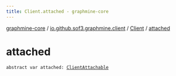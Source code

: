 ```yaml
---
title: Client.attached - graphmine-core
---
```


[graphmine-core](../../index.html) / [io.github.sof3.graphmine.client](../index.html) / [Client](index.html) / [attached](./attached.html)

# attached

`abstract var attached: `[`ClientAttachable`](../-client-attachable.html)